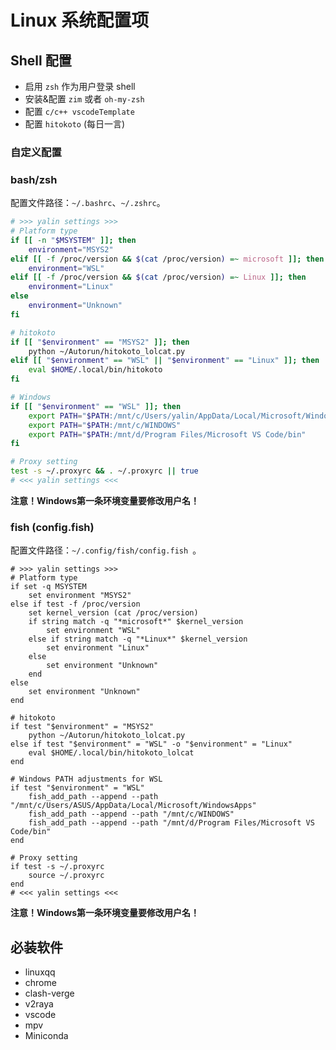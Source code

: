 # Linux 系统配置项

## Shell 配置 

- 启用 `zsh` 作为用户登录 shell  
- 安装&配置 `zim` 或者 `oh-my-zsh` 
- 配置 `c/c++ vscodeTemplate`  
- 配置 `hitokoto` (每日一言)  

### 自定义配置

### bash/zsh

配置文件路径：`~/.bashrc`、`~/.zshrc`。

```bash
# >>> yalin settings >>>
# Platform type
if [[ -n "$MSYSTEM" ]]; then
    environment="MSYS2"
elif [[ -f /proc/version && $(cat /proc/version) =~ microsoft ]]; then
    environment="WSL"
elif [[ -f /proc/version && $(cat /proc/version) =~ Linux ]]; then
    environment="Linux"
else
    environment="Unknown"
fi

# hitokoto
if [[ "$environment" == "MSYS2" ]]; then
    python ~/Autorun/hitokoto_lolcat.py
elif [[ "$environment" == "WSL" || "$environment" == "Linux" ]]; then
    eval $HOME/.local/bin/hitokoto
fi

# Windows
if [[ "$environment" == "WSL" ]]; then
    export PATH="$PATH:/mnt/c/Users/yalin/AppData/Local/Microsoft/WindowsApps"
    export PATH="$PATH:/mnt/c/WINDOWS"
    export PATH="$PATH:/mnt/d/Program Files/Microsoft VS Code/bin"
fi

# Proxy setting
test -s ~/.proxyrc && . ~/.proxyrc || true
# <<< yalin settings <<<
```

**注意！Windows第一条环境变量要修改用户名！**

### fish (config.fish)

配置文件路径：`~/.config/fish/config.fish `。

```fish
# >>> yalin settings >>>
# Platform type
if set -q MSYSTEM
    set environment "MSYS2"
else if test -f /proc/version
    set kernel_version (cat /proc/version)
    if string match -q "*microsoft*" $kernel_version
        set environment "WSL"
    else if string match -q "*Linux*" $kernel_version
        set environment "Linux"
    else
        set environment "Unknown"
    end
else
    set environment "Unknown"
end

# hitokoto
if test "$environment" = "MSYS2"
    python ~/Autorun/hitokoto_lolcat.py
else if test "$environment" = "WSL" -o "$environment" = "Linux"
    eval $HOME/.local/bin/hitokoto_lolcat
end

# Windows PATH adjustments for WSL
if test "$environment" = "WSL"
    fish_add_path --append --path "/mnt/c/Users/ASUS/AppData/Local/Microsoft/WindowsApps"
    fish_add_path --append --path "/mnt/c/WINDOWS"
    fish_add_path --append --path "/mnt/d/Program Files/Microsoft VS Code/bin"
end

# Proxy setting
if test -s ~/.proxyrc
    source ~/.proxyrc
end
# <<< yalin settings <<<
```

**注意！Windows第一条环境变量要修改用户名！**

## 必装软件 

- linuxqq
- chrome
- clash-verge
- v2raya
- vscode
- mpv
- Miniconda